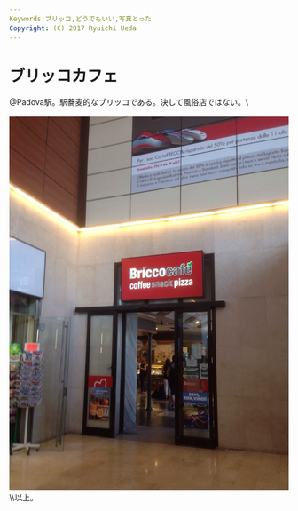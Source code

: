 ```yaml
---
Keywords:ブリッコ,どうでもいい,写真とった
Copyright: (C) 2017 Ryuichi Ueda
---
```


# ブリッコカフェ
\@Padova駅。駅蕎麦的なブリッコである。決して風俗店ではない。\\<br /><br /><a href="20140723-093212-34332601.jpg"><img src="20140723-093212-34332601.jpg" alt="20140723-093212-34332601.jpg" class="alignnone size-full" /></a>\\\以上。
